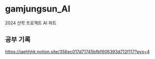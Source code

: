 # gamjungsun_AI
2024 산학 프로젝트 AI 파트

## 공부 기록
https://jaehhhk.notion.site/356ec017d71745bfbf606393d712f117?pvs=4
